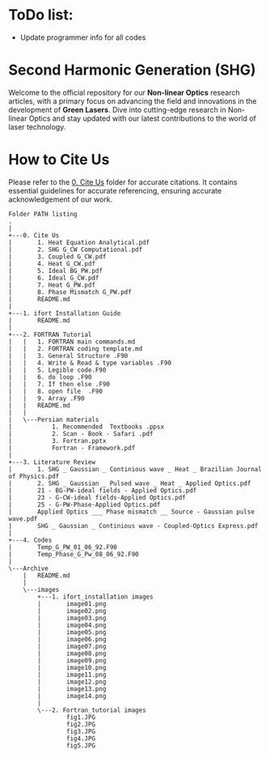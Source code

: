 # ToDo list:
- Update programmer info for all codes


# Second Harmonic Generation (SHG)
Welcome to the official repository for our **Non-linear Optics** research articles, with a primary focus on advancing the field and innovations in the development of **Green Lasers**. Dive into cutting-edge research in Non-linear Optics and stay updated with our latest contributions to the world of laser technology.

# How to Cite Us
Please refer to the [0. Cite Us](https://github.com/mohammad-ghadri/SHG__Second_Harmonic_Generation/tree/main/0.%20Cite%20Us) folder for accurate citations. It contains essential guidelines for accurate referencing, ensuring accurate acknowledgement of our work.

```
Folder PATH listing
. 
|
+---0. Cite Us
|       1. Heat Equation Analytical.pdf
|       2. SHG G_CW Computational.pdf
|       3. Coupled G_CW.pdf
|       4. Heat G_CW.pdf
|       5. Ideal BG_PW.pdf
|       6. Ideal G_CW.pdf
|       7. Heat G_PW.pdf
|       8. Phase Mismatch G_PW.pdf
|       README.md
|       
+---1. ifort Installation Guide
|       README.md
|       
+---2. FORTRAN Tutorial
|   |   1. FORTRAN main commands.md
|   |   2. FORTRAN coding template.md
|   |   3. General Structure .F90
|   |   4. Write & Read & type variables .F90
|   |   5. Legible code.F90
|   |   6. do loop .F90
|   |   7. If then else .F90
|   |   8. open file  .F90
|   |   9. Array .F90
|   |   README.md
|   |   
|   \---Persian materials
|           1. Recommended  Textbooks .ppsx
|           2. Scan - Book - Safari .pdf
|           3. Fortran.pptx
|           Fortran - Framework.pdf
|           
+---3. Literature Review
|       1. SHG _ Gaussian _ Continious wave _ Heat _ Brazilian Journal of Physics.pdf
|       2. SHG _ Gaussian _ Pulsed wave _ Heat _ Applied Optics.pdf
|       21 - BG-PW-ideal fields - Applied Optics.pdf
|       23 - G-CW-ideal fields-Applied Optics.pdf
|       25 - G-PW-Phase-Applied Optics.pdf
|       Applied Optics ___ Phase mismatch __ Source - Gaussian pulse wave.pdf
|       SHG _ Gaussian _ Continious wave - Coupled-Optics Express.pdf
|       
+---4. Codes
|       Temp_G_PW_01_06_92.F90
|       Temp_Phase_G_Pw_08_06_92.F90
|       
\---Archive
    |   README.md
    |   
    \---images
        +---1. ifort_installation images
        |       image01.png
        |       image02.png
        |       image03.png
        |       image04.png
        |       image05.png
        |       image06.png
        |       image07.png
        |       image08.png
        |       image09.png
        |       image10.png
        |       image11.png
        |       image12.png
        |       image13.png
        |       image14.png
        |       
        \---2. Fortran_tutorial images
                fig1.JPG
                fig2.JPG
                fig3.JPG
                fig4.JPG
                fig5.JPG
```         


